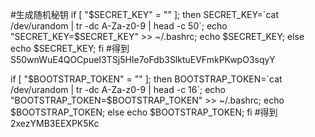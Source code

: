 #生成随机秘钥
if [ "$SECRET_KEY" = "" ]; then SECRET_KEY=`cat /dev/urandom | tr -dc A-Za-z0-9 | head -c 50`; echo "SECRET_KEY=$SECRET_KEY" >> ~/.bashrc; echo $SECRET_KEY; else echo $SECRET_KEY; fi
#得到
S50wnWuE4QOCpueI3TSj5HIe7oFdb3SlktuEVFmkPKwpO3sqyY

if [ "$BOOTSTRAP_TOKEN" = "" ]; then BOOTSTRAP_TOKEN=`cat /dev/urandom | tr -dc A-Za-z0-9 | head -c 16`; echo "BOOTSTRAP_TOKEN=$BOOTSTRAP_TOKEN" >> ~/.bashrc; echo $BOOTSTRAP_TOKEN; else echo $BOOTSTRAP_TOKEN; fi
#得到
2xezYMB3EEXPK5Kc
